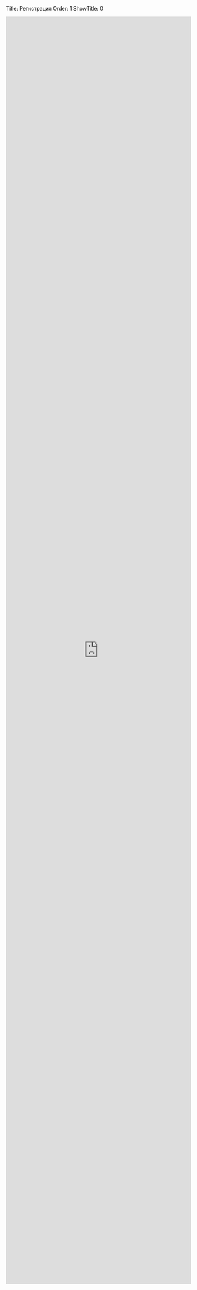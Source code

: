 Title: Регистрация
Order: 1
ShowTitle: 0

<iframe src="https://docs.google.com/forms/d/e/1FAIpQLSd_BR3EafdZ3psCtKuI6XncMDIqqPVryPOZTuDOaM2vwS5VJQ/viewform?embedded=true" width="100%" height="3450px" frameborder="0" marginheight="0" marginwidth="0">Загрузка...</iframe>

